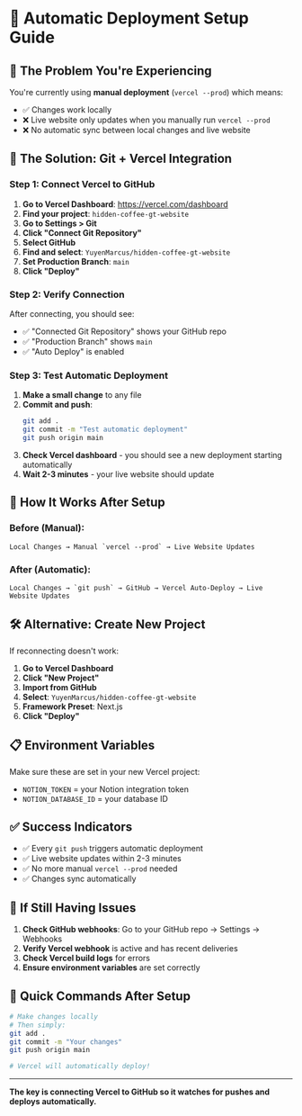 # 🚀 Automatic Deployment Setup Guide

## 🎯 **The Problem You're Experiencing**

You're currently using **manual deployment** (`vercel --prod`) which means:
- ✅ Changes work locally
- ❌ Live website only updates when you manually run `vercel --prod`
- ❌ No automatic sync between local changes and live website

## 🔧 **The Solution: Git + Vercel Integration**

### **Step 1: Connect Vercel to GitHub**

1. **Go to Vercel Dashboard**: https://vercel.com/dashboard
2. **Find your project**: `hidden-coffee-gt-website`
3. **Go to Settings > Git**
4. **Click "Connect Git Repository"**
5. **Select GitHub**
6. **Find and select**: `YuyenMarcus/hidden-coffee-gt-website`
7. **Set Production Branch**: `main`
8. **Click "Deploy"**

### **Step 2: Verify Connection**

After connecting, you should see:
- ✅ "Connected Git Repository" shows your GitHub repo
- ✅ "Production Branch" shows `main`
- ✅ "Auto Deploy" is enabled

### **Step 3: Test Automatic Deployment**

1. **Make a small change** to any file
2. **Commit and push**:
   ```bash
   git add .
   git commit -m "Test automatic deployment"
   git push origin main
   ```
3. **Check Vercel dashboard** - you should see a new deployment starting automatically
4. **Wait 2-3 minutes** - your live website should update

## 🔄 **How It Works After Setup**

### **Before (Manual)**:
```
Local Changes → Manual `vercel --prod` → Live Website Updates
```

### **After (Automatic)**:
```
Local Changes → `git push` → GitHub → Vercel Auto-Deploy → Live Website Updates
```

## 🛠️ **Alternative: Create New Project**

If reconnecting doesn't work:

1. **Go to Vercel Dashboard**
2. **Click "New Project"**
3. **Import from GitHub**
4. **Select**: `YuyenMarcus/hidden-coffee-gt-website`
5. **Framework Preset**: Next.js
6. **Click "Deploy"**

## 📋 **Environment Variables**

Make sure these are set in your new Vercel project:
- `NOTION_TOKEN` = your Notion integration token
- `NOTION_DATABASE_ID` = your database ID

## ✅ **Success Indicators**

- ✅ Every `git push` triggers automatic deployment
- ✅ Live website updates within 2-3 minutes
- ✅ No more manual `vercel --prod` needed
- ✅ Changes sync automatically

## 🚨 **If Still Having Issues**

1. **Check GitHub webhooks**: Go to your GitHub repo → Settings → Webhooks
2. **Verify Vercel webhook** is active and has recent deliveries
3. **Check Vercel build logs** for errors
4. **Ensure environment variables** are set correctly

## 🎯 **Quick Commands After Setup**

```bash
# Make changes locally
# Then simply:
git add .
git commit -m "Your changes"
git push origin main

# Vercel will automatically deploy!
```

---

**The key is connecting Vercel to GitHub so it watches for pushes and deploys automatically.** 